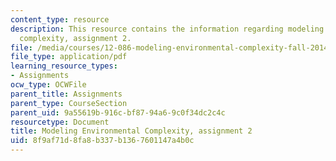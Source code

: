 ```yaml
---
content_type: resource
description: This resource contains the information regarding modeling environmental
  complexity, assignment 2.
file: /media/courses/12-086-modeling-environmental-complexity-fall-2014/8f9af71d8fa8b337b1367601147a4b0c_MIT12_086F14_PS2.pdf
file_type: application/pdf
learning_resource_types:
- Assignments
ocw_type: OCWFile
parent_title: Assignments
parent_type: CourseSection
parent_uid: 9a55619b-916c-bf87-94a6-9c0f34dc2c4c
resourcetype: Document
title: Modeling Environmental Complexity, assignment 2
uid: 8f9af71d-8fa8-b337-b136-7601147a4b0c
---
```

